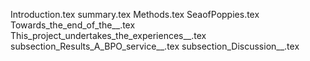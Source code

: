Introduction.tex
summary.tex
Methods.tex
SeaofPoppies.tex
Towards_the_end_of_the__.tex
This_project_undertakes_the_experiences__.tex
subsection_Results_A_BPO_service__.tex
subsection_Discussion__.tex